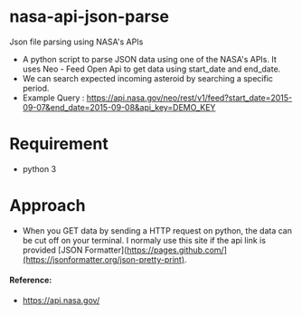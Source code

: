 # nasa-api-json-parse
Json file parsing using NASA's APIs

- A python script to parse JSON data using one of the NASA's APIs. It uses Neo - Feed Open Api to get data using start_date and end_date. 
- We can search expected incoming asteroid by searching a specific period. 
- Example Query : https://api.nasa.gov/neo/rest/v1/feed?start_date=2015-09-07&end_date=2015-09-08&api_key=DEMO_KEY

# Requirement
- python 3 

# Approach 
- When you GET data by sending a HTTP request on python, the data can be cut off on your terminal. I normaly use this site if the api link is provided [JSON Formatter](https://pages.github.com/](https://jsonformatter.org/json-pretty-print).

#### Reference: 
- https://api.nasa.gov/
